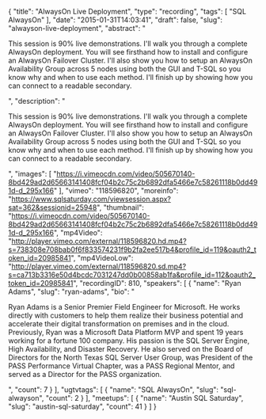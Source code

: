 {
  "title": "AlwaysOn Live Deployment",
  "type": "recording",
  "tags": [
    "SQL AlwaysOn"
  ],
  "date": "2015-01-31T14:03:41",
  "draft": false,
  "slug": "alwayson-live-deployment",
  "abstract": "<p>This session is 90% live demonstrations. I'll walk you through a complete AlwaysOn deployment. You will see firsthand how to install and configure an AlwaysOn Failover Cluster. I'll also show you how to setup an AlwaysOn Availability Group across 5 nodes using both the GUI and T-SQL so you know why and when to use each method. I'll finish up by showing how you can connect to a readable secondary.</p>",
  "description": "<p>This session is 90% live demonstrations. I'll walk you through a complete AlwaysOn deployment. You will see firsthand how to install and configure an AlwaysOn Failover Cluster. I'll also show you how to setup an AlwaysOn Availability Group across 5 nodes using both the GUI and T-SQL so you know why and when to use each method. I'll finish up by showing how you can connect to a readable secondary.</p>",
  "images": [
    "https://i.vimeocdn.com/video/505670140-8bd429ad2d65663141408fcf04b2c75c2b6892dfa5466e7c58261118b0dd491d-d_295x166"
  ],
  "vimeo": "118596820",
  "moreinfo": "https://www.sqlsaturday.com/viewsession.aspx?sat=362&sessionid=25948",
  "thumbnail": "https://i.vimeocdn.com/video/505670140-8bd429ad2d65663141408fcf04b2c75c2b6892dfa5466e7c58261118b0dd491d-d_295x166",
  "mp4Video": "http://player.vimeo.com/external/118596820.hd.mp4?s=738308e708bab0f6f833574231f9b2fa2ee517b4&profile_id=119&oauth2_token_id=20985841",
  "mp4VideoLow": "http://player.vimeo.com/external/118596820.sd.mp4?s=ca713b3316e50d4bcdc7031247dd0b00858ab1fa&profile_id=112&oauth2_token_id=20985841",
  "recordingID": 810,
  "speakers": [
    {
      "name": "Ryan Adams",
      "slug": "ryan-adams",
      "bio": "<p>Ryan Adams is a Senior Premier Field Engineer for Microsoft.  He works directly with customers to help them realize their business potential and accelerate their digital transformation on premises and in the cloud. Previously, Ryan was a Microsoft Data Platform MVP and spent 19 years working for a fortune 100 company.  His passion is the SQL Server Engine, High Availability, and Disaster Recovery. He also served on the Board of Directors for the North Texas SQL Server User Group, was President of the PASS Performance Virtual Chapter, was a PASS Regional Mentor, and served as a Director for the PASS organization.</p>",
      "count": 7
    }
  ],
  "ugtvtags": [
    {
      "name": "SQL AlwaysOn",
      "slug": "sql-alwayson",
      "count": 2
    }
  ],
  "meetups": [
    {
      "name": "Austin SQL Saturday",
      "slug": "austin-sql-saturday",
      "count": 41
    }
  ]
}